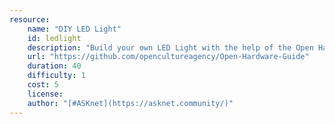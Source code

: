 ```yaml
---
resource:
    name: "DIY LED Light"
    id: ledlight
    description: "Build your own LED Light with the help of the Open Hardware Guide instructions"
    url: "https://github.com/opencultureagency/Open-Hardware-Guide"
    duration: 40
    difficulty: 1
    cost: 5
    license: 
    author: "[#ASKnet](https://asknet.community/)"
---
```

